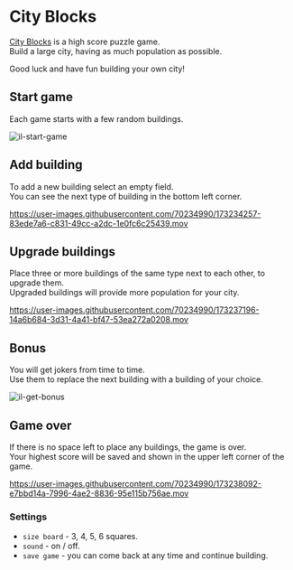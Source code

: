 # City Blocks

[City Blocks](https://city-blocks.surge.sh/) is a high score puzzle game.\
Build a large city, having as much population as possible.
 

Good luck and have fun building your own city!


## Start game

Each game starts with a few random buildings.

![il-start-game](https://user-images.githubusercontent.com/70234990/173236359-9530d722-1ad8-45dc-bb31-f4e10a9bd79e.jpeg)


## Add building

To add a new building select an empty field.\
You can see the next type of building in the bottom left corner.

https://user-images.githubusercontent.com/70234990/173234257-83ede7a6-c831-49cc-a2dc-1e0fc6c25439.mov


## Upgrade buildings

Place three or more buildings of the same type next to each other, to upgrade them.\
Upgraded buildings will provide more population for your city.

https://user-images.githubusercontent.com/70234990/173237196-14a6b684-3d31-4a41-bf47-53ea272a0208.mov


## Bonus

You will get jokers from time to time.\
Use them to replace the next building with a building of your choice.

![il-get-bonus](https://user-images.githubusercontent.com/70234990/173237749-9cde5072-7f0b-42bc-8179-d5fe0c096312.jpeg)


## Game over

If there is no space left to place any buildings, the game is over.\
Your highest score will be saved and shown in the upper left corner of the game.

https://user-images.githubusercontent.com/70234990/173238092-e7bbd14a-7996-4ae2-8836-95e115b756ae.mov

### Settings
- `size board` - 3, 4, 5, 6 squares.
- `sound` - on / off.
- `save game` - you can come back at any time and continue building.


